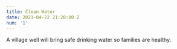 ```yaml
---
title: Clean Water
date: 2021-04-22 21:20:00 Z
num: '1'
---
```


A village well will bring safe drinking water so families are healthy.
